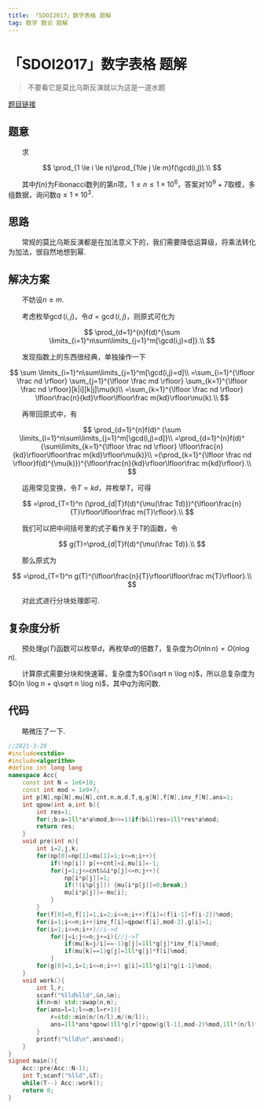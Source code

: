 ```yaml
---
title: 「SDOI2017」数字表格 题解
tag: 数学 数论 题解
---
```

# 「SDOI2017」数字表格 题解

> 不要看它是莫比乌斯反演就以为这是一道水题

[题目链接](https://loj.ac/p/2000)

## 题意

　　求

$$
\prod_{1 \le i \le n}\prod_{1\le j \le m}f(\gcd(i,j)).\\
$$

　　其中$f(n)$为Fibonacci数列的第$n$项，$1\le n\le 1\times 10^6$，答案对$10^9+7$取模，多组数据，询问数$q\le 1\times 10^3$.

## 思路

　　常规的莫比乌斯反演都是在加法意义下的，我们需要降低运算级，将乘法转化为加法，很自然地想到幂.

## 解决方案

　　不妨设$n\ge m$.

　　考虑枚举$\gcd(i,j)$，令$d=\gcd(i,j)$，则原式可化为

$$
\prod_{d=1}^{n}f(d)^{\sum \limits_{i=1}^n\sum\limits_{j=1}^m[\gcd(i,j)=d]}.\\
$$

　　发现指数上的东西很经典，单独操作一下

$$
\sum \limits_{i=1}^n\sum\limits_{j=1}^m[\gcd(i,j)=d]\\
=\sum_{i=1}^{\lfloor \frac nd \rfloor}
\sum_{j=1}^{\lfloor \frac md \rfloor}
\sum_{k=1}^{\lfloor \frac nd \rfloor}[k|i][k|j]\mu(k)\\
=\sum_{k=1}^{\lfloor \frac nd \rfloor}
\lfloor\frac{n}{kd}\rfloor\lfloor\frac m{kd}\rfloor\mu(k).\\
$$

　　再带回原式中，有

$$
\prod_{d=1}^{n}f(d)^
{\sum \limits_{i=1}^n\sum\limits_{j=1}^m[\gcd(i,j)=d]}\\
=\prod_{d=1}^{n}f(d)^
{\sum\limits_{k=1}^{\lfloor \frac nd \rfloor}
\lfloor\frac{n}{kd}\rfloor\lfloor\frac m{kd}\rfloor\mu(k)}\\
=(\prod_{k=1}^{\lfloor \frac nd \rfloor}f(d)^{\mu(k)})^{\lfloor\frac{n}{kd}\rfloor\lfloor\frac m{kd}\rfloor}.\\
$$

　　运用常见变换，令$T=kd$，并枚举$T$，可得

$$
=\prod_{T=1}^n
(\prod_{d|T}f(d)^{\mu(\frac Td)})^{\lfloor\frac{n}{T}\rfloor\lfloor\frac m{T}\rfloor}.\\
$$

　　我们可以把中间括号里的式子看作关于$T$的函数，令

$$
g(T)=\prod_{d|T}f(d)^{\mu(\frac Td)}.\\
$$

　　那么原式为

$$
=\prod_{T=1}^n
g(T)^{\lfloor\frac{n}{T}\rfloor\lfloor\frac m{T}\rfloor}.\\
$$

　　对此式进行分块处理即可.

## 复杂度分析

　　预处理$g(T)$函数可以枚举$d$，再枚举$d$的倍数$T$，复杂度为$O(n\ln n)=O(n \log n)$.

　　计算原式需要分块和快速幂，复杂度为$O(\sqrt n \log n)$，所以总复杂度为$O(n \log n + q\sqrt n \log n)$，其中$q$为询问数.

## 代码

　　略微压了一下.

```cpp
//2021-3-29
#include<cstdio>
#include<algorithm> 
#define int long long
namespace Acc{
	const int N = 1e6+10;
	const int mod = 1e9+7;
	int p[N],np[N],mu[N],cnt,n,m,d,T,q,g[N],f[N],inv_f[N],ans=1;
	int qpow(int a,int b){
		int res=1;
		for(;b;a=1ll*a*a%mod,b>>=1)if(b&1)res=1ll*res*a%mod;
		return res;
	}
	void pre(int n){
		int i=2,j,k;
		for(np[0]=np[1]=mu[1]=1;i<=n;i++){
			if(!np[i]) p[++cnt]=i,mu[i]=-1;
			for(j=1;j<=cnt&&i*p[j]<=n;j++){
				np[i*p[j]]=1;
				if(!(i%p[j])) {mu[i*p[j]]=0;break;}
				mu[i*p[j]]=-mu[i];
			}
		}
		for(f[0]=0,f[1]=1,i=2;i<=n;i++)f[i]=(f[i-1]+f[i-2])%mod;
		for(i=1;i<=n;i++)inv_f[i]=qpow(f[i],mod-2),g[i]=1;
		for(i=1;i<=n;i++)//i->d
			for(j=i;j<=n;j+=i){//j->T
				if(mu[k=j/i]==-1)g[j]=1ll*g[j]*inv_f[i]%mod;
				if(mu[k]==1)g[j]=1ll*g[j]*f[i]%mod;
			}
		for(g[0]=1,i=1;i<=n;i++) g[i]=1ll*g[i]*g[i-1]%mod;
	}
	void work(){
		int l,r;
		scanf("%lld%lld",&n,&m);
		if(n<m) std::swap(n,m);
		for(ans=l=1;l<=m;l=r+1){
			r=std::min(n/(n/l),m/(m/l));
			ans=1ll*ans*qpow(1ll*g[r]*qpow(g[l-1],mod-2)%mod,1ll*(n/l)*(m/l)%(mod-1))%mod;
		}
		printf("%lld\n",ans%mod);
	}
}
signed main(){
	Acc::pre(Acc::N-1);
	int T;scanf("%lld",&T);
	while(T--) Acc::work();
	return 0;
}
```